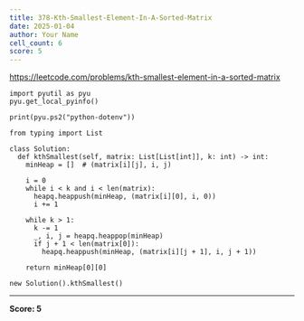 ```yaml
---
title: 378-Kth-Smallest-Element-In-A-Sorted-Matrix
date: 2025-01-04
author: Your Name
cell_count: 6
score: 5
---
```


https://leetcode.com/problems/kth-smallest-element-in-a-sorted-matrix


```
import pyutil as pyu
pyu.get_local_pyinfo()
```


```
print(pyu.ps2("python-dotenv"))
```


```
from typing import List
```


```
class Solution:
  def kthSmallest(self, matrix: List[List[int]], k: int) -> int:
    minHeap = []  # (matrix[i][j], i, j)

    i = 0
    while i < k and i < len(matrix):
      heapq.heappush(minHeap, (matrix[i][0], i, 0))
      i += 1

    while k > 1:
      k -= 1
      _, i, j = heapq.heappop(minHeap)
      if j + 1 < len(matrix[0]):
        heapq.heappush(minHeap, (matrix[i][j + 1], i, j + 1))

    return minHeap[0][0]
```


```
new Solution().kthSmallest()
```


---
**Score: 5**